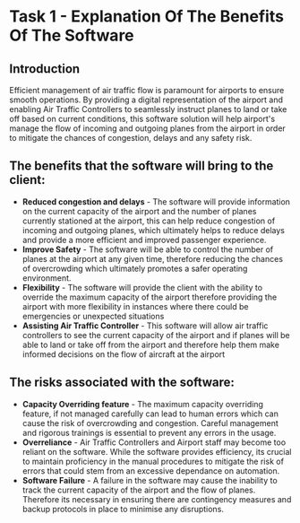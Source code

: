# Task 1 - Explanation Of The Benefits Of The Software

## Introduction

Efficient management of air traffic flow is paramount for airports to ensure smooth operations. By providing a digital representation of the airport and enabling Air Traffic Controllers to seamlessly instruct planes to land or take off based on current conditions, this software solution will help airport's manage the flow of incoming and outgoing planes from the airport in order to mitigate the chances of congestion, delays and any safety risk.

## The benefits that the software will bring to the client:

- **Reduced congestion and delays** - The software will provide information on the current capacity of the airport and the number of planes currently stationed at the airport, this can help reduce congestion of incoming and outgoing planes, which ultimately helps to reduce delays and provide a more efficient and improved passenger experience.
- **Improve Safety** - The software will be able to control the number of planes at the airport at any given time, therefore reducing the chances of overcrowding which ultimately promotes a safer operating environment.
- **Flexibility** - The software will provide the client with the ability to override the maximum capacity of the airport therefore providing the airport with more flexibility in instances where there could be emergencies or unexpected situations
- **Assisting Air Traffic Controller** - This software will allow air traffic controllers to see the current capacity of the airport and if planes will be able to land or take off from the airport and therefore help them make informed decisions on the flow of aircraft at the airport

## The risks associated with the software:

- **Capacity Overriding feature** - The maximum capacity overriding feature, if not managed carefully can lead to human errors which can cause the risk of overcrowding and congestion. Careful management and rigorous trainings is essential to prevent any errors in the usage.
- **Overreliance** - Air Traffic Controllers and Airport staff may become too reliant on the software. While the software provides efficiency, its crucial to maintain proficiency in the manual procedures to mitigate the risk of errors that could stem from an excessive dependance on automation.
- **Software Failure** - A failure in the software may cause the inability to track the current capacity of the airport and the flow of planes. Therefore its necessary in ensuring there are contingency measures and backup protocols in place to minimise any disruptions.

